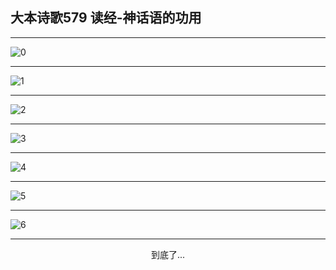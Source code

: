 
## 大本诗歌579 读经-神话语的功用
        
<div id="aplayer0"></div>

---

<img alt="0" data-original="/data/d0578/0.png">

---

<img alt="1" data-original="/data/d0578/1.png">

---

<img alt="2" data-original="/data/d0578/2.png">

---

<img alt="3" data-original="/data/d0578/3.png">

---

<img alt="4" data-original="/data/d0578/4.png">

---

<img alt="5" data-original="/data/d0578/5.png">

---

<img alt="6" data-original="/data/d0578/6.png">

---

<p style="text-align: center">到底了...</p>

<script src="/js/dist-view.js"></script>

<script>
MAIN.id = 'd0578';
        
const ap0 = new APlayer({
    container: document.getElementById('aplayer0'),
    volume: 1,
    loop: 'none',
    preload: 'none',
    audio: [{
        name: '大本诗歌579.mp3',
        artist: '大本诗歌',
        url: 'https://res.wx.qq.com/voice/getvoice?mediaid=MzI0NTk3MDM5M18yMjQ3NDk0Nzk0',
        cover: '/favicon'
    }]
});
</script>
